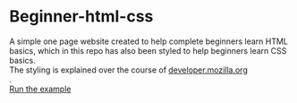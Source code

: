 # Beginner-html-css
A simple one page website created to help complete beginners learn HTML basics, which in this repo has also been styled to help beginners learn CSS basics. 
<br>The styling is explained over the course of <a href="https://developer.mozilla.org/en-US/Learn/Getting_started_with_the_web/CSS_basics">developer.mozilla.org</a></br>.
<br><a href="file:///Users/apple/Desktop/web-projects/test-site/index.html">Run the example</a></br>
